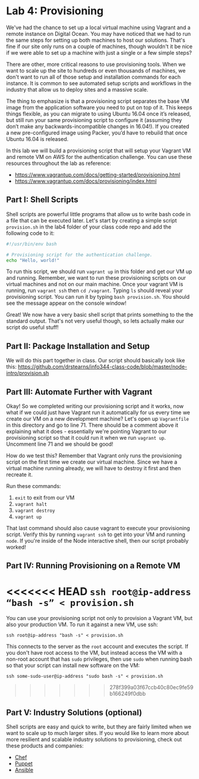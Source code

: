 # Lab 4: Provisioning

We've had the chance to set up a local virtual machine using Vagrant and a 
remote instance on Digital Ocean. You may have noticed that we had to run
the same steps for setting up both machines to host our solutions. That's
fine if our site only runs on a couple of machines, though wouldn't it be nice
if we were able to set up a machine with just a single or a few simple steps?

There are other, more critical reasons to use provisioning tools. When we want
to scale up the site to hundreds or even thousands of machines, we don't want 
to run all of those setup and installation commands for each instance. It is
common to see automated setup scripts and workflows in the industry that allow
us to deploy sites and a massive scale.

The thing to emphasize is that a provisioning script separates the base VM 
image from the application software you need to put on top of it. This keeps 
things flexible, as you can migrate to using Ubuntu 16.04 once it’s released,
but still run your same provisioning script to configure it (assuming they 
don’t make any backwards-incompatible changes in 16.04!). If you created a new 
pre-configured image using Packer, you’d have to rebuild that once Ubuntu 16.04
is released.
 
In this lab we will build a provisioning script that will setup your Vagrant VM
and remote VM on AWS for the authentication challenge. You can use these
resources throughout the lab as reference:

- https://www.vagrantup.com/docs/getting-started/provisioning.html
- https://www.vagrantup.com/docs/provisioning/index.html

## Part I: Shell Scripts

Shell scripts are powerful little programs that allow us to write bash code in
a file that can be executed later. Let's start by creating a simple script
`provision.sh` in the lab4 folder of your class code repo and add the 
following code to it:

```bash
#!/usr/bin/env bash

# Provisioning script for the authentication challenge.
echo "Hello, world!"
```

To run this script, we should run `vagrant up` in this folder and get our
VM up and running. Remember, we want to run these provisioning scripts on our
virtual machines and not on our main machine. Once your vagrant VM is running,
run `vagrant ssh` then `cd /vagrant`. Typing `ls` should reveal your
provisioning script. You can run it by typing `bash provision.sh`. You should
see the message appear on the console window!

Great! We now have a very basic shell script that prints something to the
the standard output. That's not very useful though, so lets actually make our
script do useful stuff!

## Part II: Package Installation and Setup

We will do this part together in class. Our script should basically look
like this: https://github.com/drstearns/info344-class-code/blob/master/node-intro/provision.sh

## Part III: Automate Further with Vagrant

Okay! So we completed writing our provisioning script and it works, now what
if we could just have Vagrant run it automatically for us every time we create
our VM on a new development machine? Let's open up `Vagrantfile` in this
directory and go to line 71. There should be a comment above it explaining what
it does - essentially we're pointing Vagrant to our provisioning script so that
it could run it when we run `vagrant up`. Uncomment line 71 and we should be
good!

How do we test this? Remember that Vagrant only runs the provisioning script
on the first time we create our virtual machine. Since we have a virtual
machine running already, we will have to destroy it first and then recreate it.

Run these commands:
1. `exit` to exit from our VM 
2. `vagrant halt`
3. `vagrant destroy`
4. `vagrant up`

That last command should also cause vagrant to execute your provisioning script.
Verify this by running `vagrant ssh` to get into your VM and running `node`.
If you're inside of the Node interactive shell, then our script probably worked!

## Part IV: Running Provisioning on a Remote VM

<<<<<<< HEAD
`ssh root@ip-address “bash -s” < provision.sh`
=======
You can use your provisioning script not only to provision a Vagrant VM, but also your production VM.
To run it against a new VM, use ssh:

`ssh root@ip-address "bash -s" < provision.sh`

This connects to the server as the `root` account and executes the script.
If you don't have root access to the VM, but instead access the VM with a non-root
account that has `sudo` privileges, then use `sudo` when running bash so that
your script can install new software on the VM:

`ssh some-sudo-user@ip-address "sudo bash -s" < provision.sh`
>>>>>>> 278f399a03f67ccb40c80ec9fe59b166249f0dbb

## Part V: Industry Solutions (optional)

Shell scripts are easy and quick to write, but they are fairly limited when we
want to scale up to much larger sites. If you would like to learn more about
more resilient and scalable industry solutions to provisioning, check out these
products and companies:

- [Chef](https://www.chef.io/)
- [Puppet](https://puppetlabs.com/)
- [Ansible](http://www.ansible.com/)
